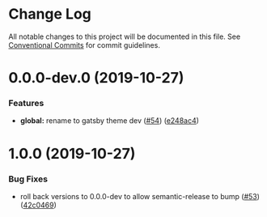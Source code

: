 # Change Log

All notable changes to this project will be documented in this file.
See [Conventional Commits](https://conventionalcommits.org) for commit guidelines.

# 0.0.0-dev.0 (2019-10-27)


### Features

* **global:** rename to gatsby theme dev ([#54](https://github.com/robinmetral/gatsby-theme-dev/issues/54)) ([e248ac4](https://github.com/robinmetral/gatsby-theme-dev/commit/e248ac46140fb5a465c658c5ed7b48870d8d2b9f))



# 1.0.0 (2019-10-27)


### Bug Fixes

* roll back versions to 0.0.0-dev to allow semantic-release to bump ([#53](https://github.com/robinmetral/gatsby-theme-dev/issues/53)) ([42c0469](https://github.com/robinmetral/gatsby-theme-dev/commit/42c0469e620f716c719d69609a1f771ef66ffc9e))
